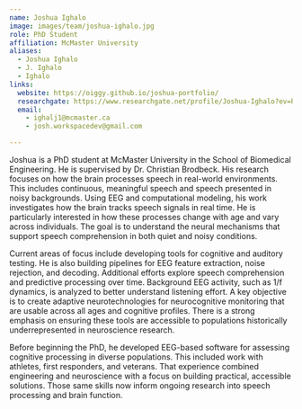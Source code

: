 ```yaml
---
name: Joshua Ighalo  
image: images/team/joshua-ighalo.jpg  
role: PhD Student  
affiliation: McMaster University  
aliases:  
  - Joshua Ighalo  
  - J. Ighalo  
  - Ighalo  
links:  
  website: https://oiggy.github.io/joshua-portfolio/  
  researchgate: https://www.researchgate.net/profile/Joshua-Ighalo?ev=hdr_xprf  
  email:  
    - ighalj1@mcmaster.ca  
    - josh.workspacedev@gmail.com  

---
```


Joshua is a PhD student at McMaster University in the School of Biomedical Engineering.
He is supervised by Dr. Christian Brodbeck. His research focuses on how the brain processes speech in real-world environments. This includes continuous, meaningful speech and speech presented in noisy backgrounds. Using EEG and computational modeling, his work investigates how the brain tracks speech signals in real time. He is particularly interested in how these processes change with age and vary across individuals. The goal is to understand the neural mechanisms that support speech comprehension in both quiet and noisy conditions.

Current areas of focus include developing tools for cognitive and auditory testing.
He is also building pipelines for EEG feature extraction, noise rejection, and decoding.
Additional efforts explore speech comprehension and predictive processing over time.
Background EEG activity, such as 1/f dynamics, is analyzed to better understand listening effort.
A key objective is to create adaptive neurotechnologies for neurocognitive monitoring that are usable across all ages and cognitive profiles. There is a strong emphasis on ensuring these tools are accessible to populations historically underrepresented in neuroscience research.

Before beginning the PhD, he developed EEG-based software for assessing cognitive processing in diverse populations. This included work with athletes, first responders, and veterans.
That experience combined engineering and neuroscience with a focus on building practical, accessible solutions. Those same skills now inform ongoing research into speech processing and brain function.

